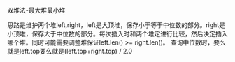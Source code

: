 双堆法-最大堆最小堆

思路是维护两个堆left,right，left是大顶堆，保存小于等于中位数的部分。right是小顶堆，保存大于中位数的部分。每次插入时和两个堆定进行比较，然后决定插入哪个堆。同时可能需要调整堆保证left.len() >= right.len()。 查询中位数时，要么就是left.top要么就是(left.top+right.top) / 2.0

